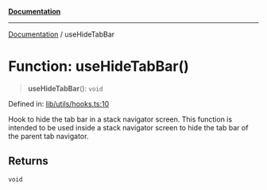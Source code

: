 [**Documentation**](../README.md)

***

[Documentation](../README.md) / useHideTabBar

# Function: useHideTabBar()

> **useHideTabBar**(): `void`

Defined in: [lib/utils/hooks.ts:10](https://github.com/aldesgroup/goaldn/blob/6a7943d02984b1a6b41d76a3a483a1484b644076/lib/utils/hooks.ts#L10)

Hook to hide the tab bar in a stack navigator screen.
This function is intended to be used inside a stack navigator screen to hide the tab bar of the parent tab navigator.

## Returns

`void`
